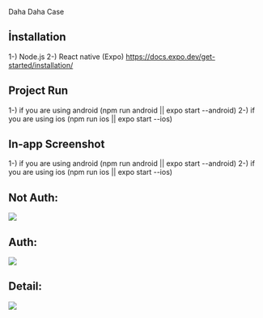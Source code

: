 Daha Daha Case

## İnstallation
1-) Node.js
2-) React native (Expo) https://docs.expo.dev/get-started/installation/

## Project Run
1-)  if you are using android (npm run android || expo start --android)
2-)  if you are using ios (npm run ios || expo start --ios)

## In-app Screenshot
1-)  if you are using android (npm run android || expo start --android)
2-)  if you are using ios (npm run ios || expo start --ios)


## Not Auth:
![](https://i.hizliresim.com/1627ee8.png) 

## Auth:
![](https://i.hizliresim.com/70803o8.png) 

## Detail:
![](https://i.hizliresim.com/jarualk.png) 

